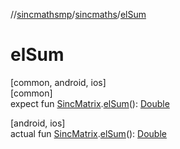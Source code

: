 //[sincmathsmp](../../index.md)/[sincmaths](index.md)/[elSum](el-sum.md)

# elSum

[common, android, ios]\
[common]\
expect fun [SincMatrix](-sinc-matrix/index.md).[elSum](el-sum.md)(): [Double](https://kotlinlang.org/api/latest/jvm/stdlib/kotlin/-double/index.html)

[android, ios]\
actual fun [SincMatrix](-sinc-matrix/index.md).[elSum](el-sum.md)(): [Double](https://kotlinlang.org/api/latest/jvm/stdlib/kotlin/-double/index.html)
